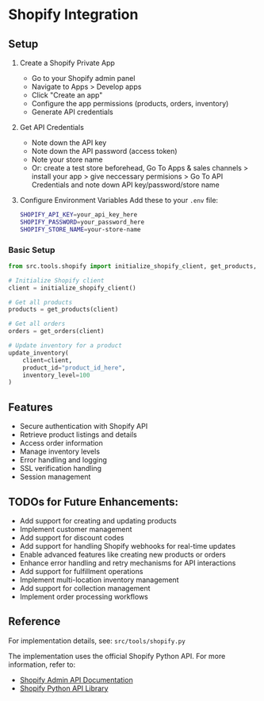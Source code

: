# Shopify Integration

## Setup

1. Create a Shopify Private App
   - Go to your Shopify admin panel
   - Navigate to Apps > Develop apps
   - Click "Create an app"
   - Configure the app permissions (products, orders, inventory)
   - Generate API credentials

2. Get API Credentials
   - Note down the API key
   - Note down the API password (access token)
   - Note your store name 
   - Or: create a test store beforehead, Go To Apps & sales channels > install your app > give neccessary permisions > Go To API Credentials and note down API key/password/store name

3. Configure Environment Variables
   Add these to your `.env` file:
   ```bash
   SHOPIFY_API_KEY=your_api_key_here
   SHOPIFY_PASSWORD=your_password_here
   SHOPIFY_STORE_NAME=your-store-name
   ```

### Basic Setup
```python
from src.tools.shopify import initialize_shopify_client, get_products, get_orders, update_inventory

# Initialize Shopify client
client = initialize_shopify_client()

# Get all products
products = get_products(client)

# Get all orders
orders = get_orders(client)

# Update inventory for a product
update_inventory(
    client=client,
    product_id="product_id_here",
    inventory_level=100
)
```

## Features
- Secure authentication with Shopify API
- Retrieve product listings and details
- Access order information
- Manage inventory levels
- Error handling and logging
- SSL verification handling
- Session management

## TODOs for Future Enhancements:
- Add support for creating and updating products
- Implement customer management
- Add support for discount codes
- Add support for handling Shopify webhooks for real-time updates
- Enable advanced features like creating new products or orders
- Enhance error handling and retry mechanisms for API interactions
- Add support for fulfillment operations
- Implement multi-location inventory management
- Add support for collection management
- Implement order processing workflows

## Reference
For implementation details, see: `src/tools/shopify.py`

The implementation uses the official Shopify Python API. For more information, refer to:
- [Shopify Admin API Documentation](https://shopify.dev/api/admin-rest)
- [Shopify Python API Library](https://github.com/Shopify/shopify_python_api)
